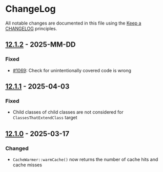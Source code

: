 # ChangeLog

All notable changes are documented in this file using the [Keep a CHANGELOG](http://keepachangelog.com/) principles.

## [12.1.2] - 2025-MM-DD

### Fixed

* [#1069](https://github.com/sebastianbergmann/php-code-coverage/issues/1069): Check for unintentionally covered code is wrong

## [12.1.1] - 2025-04-03

### Fixed

* Child classes of child classes are not considered for `ClassesThatExtendClass` target

## [12.1.0] - 2025-03-17

### Changed

* `CacheWarmer::warmCache()` now returns the number of cache hits and cache misses

[12.1.2]: https://github.com/sebastianbergmann/php-code-coverage/compare/12.1.1...main
[12.1.1]: https://github.com/sebastianbergmann/php-code-coverage/compare/12.1.0...12.1.1
[12.1.0]: https://github.com/sebastianbergmann/php-code-coverage/compare/12.0.5...12.1.0
